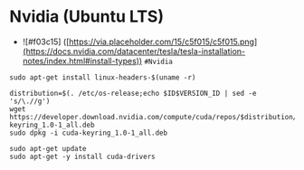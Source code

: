 # Nvidia (Ubuntu LTS)

- ![#f03c15] ([https://via.placeholder.com/15/c5f015/c5f015.png](https://docs.nvidia.com/datacenter/tesla/tesla-installation-notes/index.html#install-types)) `#Nvidia`
```
sudo apt-get install linux-headers-$(uname -r)
```
```
distribution=$(. /etc/os-release;echo $ID$VERSION_ID | sed -e 's/\.//g')
wget https://developer.download.nvidia.com/compute/cuda/repos/$distribution/x86_64/cuda-keyring_1.0-1_all.deb
sudo dpkg -i cuda-keyring_1.0-1_all.deb
```
```
sudo apt-get update
sudo apt-get -y install cuda-drivers
```
